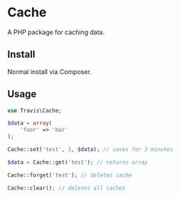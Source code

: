 # Cache

A PHP package for caching data.

## Install

Normal install via Composer.

## Usage

```php
use Travis\Cache;

$data = array(
	'foor' => 'bar'
);

Cache::set('test', 3, $data); // saves for 3 minutes

$data = Cache::get('test'); // returns array

Cache::forget('test'); // deletes cache

Cache::clear(); // deletes all caches
```
